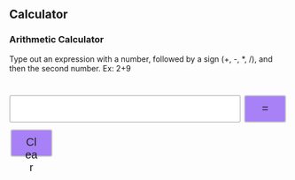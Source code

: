 ## Calculator

### Arithmetic Calculator

<head>
<style>
.input {
  width: 83%;
  height: 50px;
  padding: 12px 20px;
  margin: 8px 0;
  display: inline-block;
  border: 2px solid #ccc;
  border-radius: 4px;
  box-sizing: border-box;
  font-size: 20px;
}
.button {
  width: 15%;
  height: 50px;
  background-color: #A881F7;
  border: 2px solid #ccc;
  border-radius: 4px;
  color: #1E1E1E;
  padding: 10px 24px;
  text-align: center;
  text-decoration: none;
  display: inline-block;
  font-size: 20px;
  margin: 4px 2px;
  cursor: pointer;
}
.tableResult {
  font-family: arial, sans-serif;
  border-collapse: collapse;
  width: 650px;
  border: 3px solid #ccc;
  font-size: 20px;
}
.rowLine {
  border: 2px solid #919191;
}
.cellFormat {
  text-align: right;
}
.button:hover {background-color: #E2D4FC;}
.buttonEdit {
  width: 60px;
  height: 30px;
  background-color: #A881F7;
  border: 2px solid #ccc;
  border-radius: 4px;
  color: #1E1E1E;
  padding: 4px 8px;
  text-align: center;
  text-decoration: none;
  display: inline-block;
  font-size: 15px;
  cursor: pointer;
}
.buttonEdit:hover {background-color: #E2D4FC;}

</style>
</head>
<body>
  <p>Type out an expression with a number, followed by a sign (+, -, *, /), and then the second number. Ex: 2+9</p>
  <table id="table"></table>
  <input id='expression' class = 'input' type='text'>
  <button class="button" id="equals" on>=</button>
  <button class="button" id="clear" on>Clear</button>
</body>

<script>
  const CALC_KEY = "CALCULATOR";
  var expression = document.getElementById('expression');
  var equals = document.getElementById('equals');
  var clear = document.getElementById('clear');
  var answer = 0;
  const signs = ["+","-","*","/"]
  var num = 0;
  var operator = -1;
  var position = 0;
  var str = "";
  var array = [];
  var count = 0;
  var numbers = [];
  var operators = [];
  var positions = [];
  var total = 0;
  var element = "";
  var edit = 0;
  var editId = 0;
  var newStrText = "";
  var expr;
  var calcd;
  var calcslocal
  var calcslocalex;
  var calcslocalout;

  const isLocalhost = Boolean(
	  window.location.hostname === "localhost" ||
		window.location.hostname === "[::1]" ||
	  window.location.hostname.match(/^127(?:\.(?:25[0-5]|2[0-4][0-9]|[01]?[0-9][0-9]?)){3}$/)
  );
  const api = isLocalhost ? "http://localhost:8199" : "https://saakd.nighthawkcodingsociety.com";

  let expressions, outputs
  const extracts = ["expression","output"]
  let combine = []

  getCalculations()

  expression.focus();
  expression.addEventListener("keypress", function(event) {
  if (event.key === "Enter") {
    event.preventDefault();
    document.getElementById("equals").click();
  }
  });
  equals.addEventListener("click", function(){ countString(); });
  clear.addEventListener("click", function(){ clearEntry();});

  function getCalculations() {
    combine = []
    fetch(api + "/calculatorList")
    .then(response => response.json())
    .then(data => {
      console.log("asdfd",data)
      expressions = data.map(obj => obj[extracts[0]])
      outputs = data.map(obj => obj[extracts[1]])
      console.log("expr",expressions)
      console.log("outs",outputs)
      for (var i = 0; i < expressions.length; i++) {
        combine.push(expressions[i]+"="+outputs[i])
      }
      
    console.log("?",combine)
    tableAdding(combine)
    })
    
  }

  function tableAdding(calculations){

    table = document.getElementById('table');
    table.innerHTML = ""
    table.className = "tableResult"

    for (var i = 0; i < calculations.length; i++) {
        console.log("his")
        var row = document.createElement('tr');
        var column = document.createElement('td');
        row.className = "rowLine"
        column.className = "cellFormat"
        row.textContent = calculations[i]
        column.innerHTML = "<button class='buttonEdit' id='"+ i +"' onclick='editEntry("+ i +")'>" + "Edit" + "</button>"
        table.appendChild(row);
        row.appendChild(column);
    }
  }
  function split(str){
    var position = str.search("=")
    expr = str.substring(0, position)
    calcd = str.substring(position+1, str.length)
        
    console.log(expr, calcd)
  }
  
  function addCalculation(calcStr) {
    split(calcStr)

    let data = { expression: expr , output: calcd };
    fetch(api + '/calculator', {
      method: 'POST',
      headers: {
        'Content-Type': 'application/json',
      },
      body: JSON.stringify(data),
    })
      .then((response) => { response.json()
      
    getCalculations()})
      .catch((error) => {
        console.error('Error:', error);
      });

    
    
  }

  function editCalculation(calcStr, ids) {
    split(calcStr)
    let num = ids+1
    let data = { id: num, expression: expr , output: calcd };
    fetch(api + '/calculator', {
      method: 'PUT',
      headers: {
        'Content-Type': 'application/json',
      },
      body: JSON.stringify(data),
    })
      .then((response) => { response.json()
      
    getCalculations()})
      .catch((error) => {
        console.error('Error:', error);
      });
      
  }


  function editEntry(entry){
    console.log("splendid:", entry)
    var preexpression = combine[entry];
    var prearray = Array.from(preexpression)
    for (let i = 0; i < preexpression.length; i++) {
        if (prearray[i] == "=") {
          expression.value = preexpression.substring(0, i)
          edit = 1;
          editId = entry;
        }
      }
    expression.focus();
    return entry
  }
  

  function clearEntry() {
    console.log("test")
    expression.value = "";
    combine = []

    fetch(api + '/calculatorList', {
      method: 'DELETE',
    })
      .then((response) => { response.json()
      
    getCalculations()
    expression.focus()})
  }

  function countString() {
    console.log("hi")
    str = ""
    str = expression.value;
    console.log("stringgg", str)
    array = Array.from(str)
    console.log("asr",array)
      count = 0;
      for (let j = 0; j < signs.length; j++) {
        for (let i = 0; i < str.length; i++) {
          if (array[i] == signs[j]) {
              count += 1;
          }
        }
      }
      console.log(count)
      separate(count, str, array)
  }

  function separate(count, str, array) {
    for (let j = 0; j < signs.length; j++) {
      for (let i = 0; i < str.length; i++) {
        if (array[i] == signs[j]) {
          positions.push(i)
        }
        if (positions.length == count) {
          break
        }
      }
    }
    console.log("???")
    positions.sort(function(a, b){return b - a});
    console.log("positionsreverse",positions);
    for (let i = 0; i < count; i++) {
      console.log("testt",array[positions[i]])
      var sign = array[positions[i]]
        if (sign == "+") {
        operator = 0;
        operators.push(operator)
      } else if (sign == "-") {
        console.log("minus")
        operator = 1;
        operators.push(operator)
      } else if (sign == "*") {
        operator = 2;
        operators.push(operator)
      } else if (sign == "/") {
        operator = 3;
        operators.push(operator)
      } 
    }
    console.log(operators, "ops")
    console.log("asdfsdjfdpodoooooooo", str.toLowerCase())
    if (str.toLowerCase() == "kaiden is a csp genius" || (str.toLowerCase().includes("kaiden") && str.toLowerCase().includes("genius") && !str.toLowerCase().includes("not") && !str.toLowerCase().includes("isn't") && !str.toLowerCase().includes("isnt"))) {
      addCalculation(str + " = true")
      expression.value = "";
      element = str + " = true"
      expression.focus();
      return
    }
    
    else if (operators.length == 0) {
      alert("Try Again");
       expression.value = "";
       expression.focus();
       operators = []
       numbers = []
       positions = []
       console.log("sdfchunker")
       return   
    }
    else if (str.toLowerCase().split("").some(l => l.match(/[a-z]/i))) {
      alert("Try Again");
       expression.value = "";
       expression.focus();
       operators = []
       numbers = []
       positions = []
       console.log("sdfckalanihunker")
       return   
    } 
    // else if (!str.toLowerCase().split("").some(l => myRegex.test(l))){
    //   alert("Try Again");
    //    expression.value = "";
    //    expression.focus();
    //    console.log("pennker")
    //    return 
    // }
    console.log("nonon")
    console.log("op"+operator)
    operators.reverse()
    console.log("operators:",operators)
    for (let i = 0; i < count; i++) {
      num = str.slice(positions[i] + 1, str.length).trim();
      console.log("jhgfdsdfgh",num)
      if(isNaN(parseInt(num))){
        console.log(parseInt(num), "ding")
        alert("Try Again");
       expression.value = "";
       expression.focus();
       console.log("pennker")
       operators = []
       numbers = []
       positions = []
       return 
      }
      str = str.slice(0, positions[i]);
      numbers.unshift(parseInt(num))
      console.log(num)
      console.log(str)
      console.log("numbers:",numbers)
    }
    
    console.log("sdfsdf", parseInt(str))
    if (isNaN(parseInt(str))){
      alert("Try Again");
       expression.value = "";
       expression.focus();
       console.log("pennsdfker")
       console.log(str)
       operators = []
       numbers = []
       positions = []
       return 
    }
    numbers.unshift(parseInt(str))

    
    
    console.log("numbers:",numbers)
    console.log("operators:",operators)
    console.log("positionsreverse",positions);
    expression.value = "";
    expression.focus();

    solve(numbers, operators);
  }
  
  function solve(numbers, operators) {
    num1 = numbers[0]
    total = parseInt(num1);
    let result = ""
    for (let i = 0; i < count; i++) {
      operator = operators[i]
      num2 = numbers[i+1]
      if (operator == 0) {
        total = total + parseInt(num2);
      } else if (operator == 1) {
        total = total - parseInt(num2);
      } else if (operator == 2) {
        total = total * parseInt(num2);
      } else{
        total = total / parseInt(num2);
      }
      total += answer
    }
    result += num1
    element = num1

    for (let i = 0; i < count; i++) {
      result += signs[operators[i]] + numbers[i+1]
      element += signs[operators[i]] + numbers[i+1]
    }
    result += "=" + total
    element += "=" + total
    if (edit === 1) {
        editCalculation(result, editId)
        edit = 0
        combine.splice(editId, 1, element);
        editId = -1
    }
    else {
      combine.push(element)
      
      addCalculation(result)
      
    }
    operators.length = 0;
    numbers.length = 0;
    console.log(";;")
    positions.length = 0;
  }
</script>
